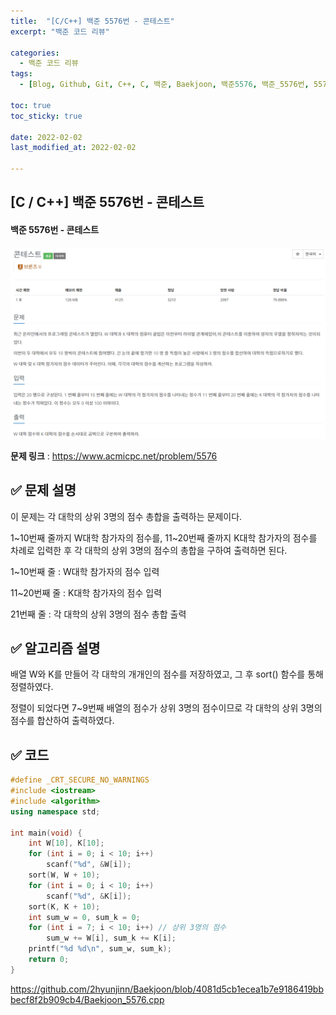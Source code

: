 ```yaml
---
title:  "[C/C++] 백준 5576번 - 콘테스트"
excerpt: "백준 코드 리뷰"

categories:
  - 백준 코드 리뷰
tags:
  - [Blog, Github, Git, C++, C, 백준, Baekjoon, 백준5576, 백준_5576번, 5576번, c++_5576, 5576_c++, c++_sort, sort, c++_정렬]

toc: true
toc_sticky: true

date: 2022-02-02
last_modified_at: 2022-02-02

---
```


## [C / C++] 백준 5576번 - 콘테스트

#### 백준 5576번 - 콘테스트

![5576](https://github.com/2hyunjinn/2hyunjinn.github.io/blob/master/images/2022-01-28-5576-posting/5576.png?raw=true)



**문제 링크** : <https://www.acmicpc.net/problem/5576>



## ✅ 문제 설명

이 문제는 각 대학의 상위 3명의 점수 총합을 출력하는 문제이다.

1~10번째 줄까지 W대학 참가자의 점수를, 11~20번째 줄까지 K대학 참가자의 점수를 차례로 입력한 후 각 대학의 상위 3명의 점수의 총합을 구하여 출력하면 된다.

1~10번째 줄 : W대학 참가자의 점수 입력

11~20번째 줄 : K대학 참가자의 점수 입력

21번째 줄 : 각 대학의 상위 3명의 점수 총합 출력





## ✅ 알고리즘 설명

배열 W와 K를 만들어 각 대학의 개개인의 점수를 저장하였고, 그 후 sort() 함수를 통해 정렬하였다. 

정렬이 되었다면 7~9번째 배열의 점수가 상위 3명의 점수이므로 각 대학의 상위 3명의 점수를 합산하여 출력하였다.



## ✅ 코드

```c++
#define _CRT_SECURE_NO_WARNINGS
#include <iostream>
#include <algorithm>
using namespace std;

int main(void) {
    int W[10], K[10];
    for (int i = 0; i < 10; i++)
        scanf("%d", &W[i]);
    sort(W, W + 10);
    for (int i = 0; i < 10; i++)
        scanf("%d", &K[i]);
    sort(K, K + 10);
    int sum_w = 0, sum_k = 0;
    for (int i = 7; i < 10; i++) // 상위 3명의 점수
        sum_w += W[i], sum_k += K[i];
    printf("%d %d\n", sum_w, sum_k);
    return 0;
}
```

<https://github.com/2hyunjinn/Baekjoon/blob/4081d5cb1ecea1b7e9186419bbbecf8f2b909cb4/Baekjoon_5576.cpp>

